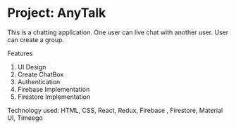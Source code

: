 # Project: AnyTalk
This is a chatting application. One user can live chat with another user. User can create a group.

Features
1. UI Design
2. Create ChatBox
3. Authentication
4. Firebase Implementation
5. Firestore Implementation

Technology used: HTML, CSS, React, Redux, Firebase , Firestore, Material UI, Timeego
